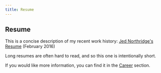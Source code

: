 ```yaml
---
title: Resume
---
```


## Resume

This is a concise description of my recent work history: [Jed Northridge's Resume][JedNorthridgeBriefResumeFebruary2016.pdf]
  (February 2016)

[JedNorthridgeBriefResumeFebruary2016.pdf]: /resume/JedNorthridgeBriefResumeFebruary2016.pdf

Long resumes are often hard to read, and so this one is intentionally
short.

If you would like more information, you can find it in the [Career]
section.

[Career]: /career/
